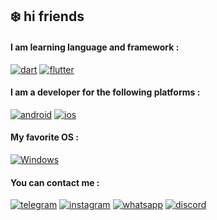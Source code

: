 ## ❄️ hi friends
#### I am learning language and framework :
[![dart](https://img.shields.io/badge/-Dart-8bbff8?style=for-the-badge&logo=Dart&logoColor=063d6c)](https://dart.dev/)
[![flutter](https://img.shields.io/badge/-flutter-0a4cb3?style=for-the-badge&logo=flutter&logoColor=80baf7)](https://flutter.dev/)

#### I am a developer for the following platforms :
[![android](https://img.shields.io/badge/-android-024f05?style=for-the-badge&logo=android&logoColor=12fd25)](https://www.android.com/)
[![ios](https://img.shields.io/badge/-ios-201f1c?style=for-the-badge&logo=apple&logoColor=cac9c6)](https://www.apple.com/ios/ios-15/)

#### My favorite OS :
[![Windows](https://img.shields.io/badge/-Windows-0b2a42?style=for-the-badge&logo=windows&logoColor=4097d9)](https://www.microsoft.com/de-de/windows/)

#### You can contact me :
[![telegram](https://img.shields.io/badge/-telegram-0c2e49?style=for-the-badge&logo=telegram&logoColor=2691e3)](https://t.me/yoones_baghaei)
[![instagram](https://img.shields.io/badge/-instagram-950101?style=for-the-badge&logo=instagram&logoColor=fe8888)](https://www.instagram.com/yoones.baghaei)
[![whatsapp](https://img.shields.io/badge/-whatsapp-0e3b03?style=for-the-badge&logo=whatsapp&logoColor=52fc28)](https://api.whatsapp.com/send?phone=+989159306374)
[![discord](https://img.shields.io/badge/-discord-270a4a?style=for-the-badge&logo=discord&logoColor=bd8ff1)](https://discordapp.com/users/935509232340586556)



